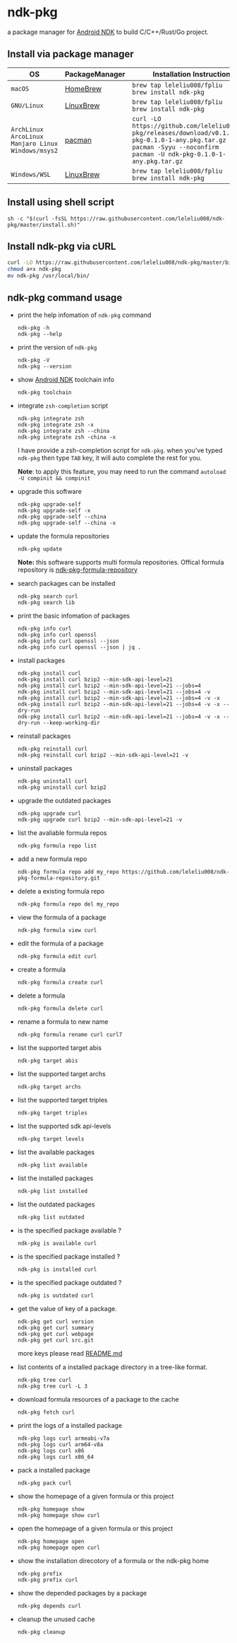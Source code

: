 # ndk-pkg
a package manager for [Android NDK](https://developer.android.google.cn/ndk) to build C/C++/Rust/Go project.

## Install via package manager

|OS|PackageManager|Installation Instructions|
|-|-|-|
|`macOS`|[HomeBrew](http://blog.fpliu.com/it/os/macOS/software/HomeBrew)|`brew tap leleliu008/fpliu`<br>`brew install ndk-pkg`|
|`GNU/Linux`|[LinuxBrew](http://blog.fpliu.com/it/software/LinuxBrew)|`brew tap leleliu008/fpliu`<br>`brew install ndk-pkg`|
|`ArchLinux`<br>`ArcoLinux`<br>`Manjaro Linux`<br>`Windows/msys2`|[pacman](http://blog.fpliu.com/it/software/pacman)|`curl -LO https://github.com/leleliu008/ndk-pkg/releases/download/v0.1.0/ndk-pkg-0.1.0-1-any.pkg.tar.gz`<br>`pacman -Syyu --noconfirm`<br>`pacman -U ndk-pkg-0.1.0-1-any.pkg.tar.gz`|
|`Windows/WSL`|[LinuxBrew](http://blog.fpliu.com/it/software/LinuxBrew)|`brew tap leleliu008/fpliu`<br>`brew install ndk-pkg`|

## Install using shell script
```
sh -c "$(curl -fsSL https://raw.githubusercontent.com/leleliu008/ndk-pkg/master/install.sh)"
```

## Install ndk-pkg via cURL
```bash
curl -LO https://raw.githubusercontent.com/leleliu008/ndk-pkg/master/bin/ndk-pkg
chmod a+x ndk-pkg
mv ndk-pkg /usr/local/bin/
```

## ndk-pkg command usage
*   print the help infomation of `ndk-pkg` command
        
        ndk-pkg -h
        ndk-pkg --help
        
*   print the version of `ndk-pkg`
        
        ndk-pkg -V
        ndk-pkg --version
        
*   show [Android NDK](https://developer.android.google.cn/ndk) toolchain info

        ndk-pkg toolchain

*   integrate `zsh-completion` script

        ndk-pkg integrate zsh
        ndk-pkg integrate zsh -x
        ndk-pkg integrate zsh --china
        ndk-pkg integrate zsh -china -x
        
    I have provide a zsh-completion script for `ndk-pkg`. when you've typed `ndk-pkg` then type `TAB` key, it will auto complete the rest for you.

    **Note**: to apply this feature, you may need to run the command `autoload -U compinit && compinit`


*   upgrade this software

        ndk-pkg upgrade-self
        ndk-pkg upgrade-self -x
        ndk-pkg upgrade-self --china
        ndk-pkg upgrade-self --china -x

*   update the formula repositories

        ndk-pkg update
        
    **Note:** this software supports multi formula repositories. Offical formula repository is [ndk-pkg-formula-repository](https://github.com/leleliu008/ndk-pkg-formula-repository)

*   search packages can be installed
        
        ndk-pkg search curl
        ndk-pkg search lib
        
*   print the basic infomation of packages
        
        ndk-pkg info curl
        ndk-pkg info curl openssl
        ndk-pkg info curl openssl --json
        ndk-pkg info curl openssl --json | jq .
        
*   install packages
        
        ndk-pkg install curl
        ndk-pkg install curl bzip2 --min-sdk-api-level=21
        ndk-pkg install curl bzip2 --min-sdk-api-level=21 --jobs=4
        ndk-pkg install curl bzip2 --min-sdk-api-level=21 --jobs=4 -v
        ndk-pkg install curl bzip2 --min-sdk-api-level=21 --jobs=4 -v -x
        ndk-pkg install curl bzip2 --min-sdk-api-level=21 --jobs=4 -v -x --dry-run
        ndk-pkg install curl bzip2 --min-sdk-api-level=21 --jobs=4 -v -x --dry-run --keep-working-dir
        
*   reinstall packages
        
        ndk-pkg reinstall curl
        ndk-pkg reinstall curl bzip2 --min-sdk-api-level=21 -v
        
*   uninstall packages

        ndk-pkg uninstall curl
        ndk-pkg uninstall curl bzip2
        
*   upgrade the outdated packages

        ndk-pkg upgrade curl
        ndk-pkg upgrade curl bzip2 --min-sdk-api-level=21 -v
        
*   list the avaliable formula repos

        ndk-pkg formula repo list

*   add a new formula repo

        ndk-pkg formula repo add my_repo https://github.com/leleliu008/ndk-pkg-formula-repository.git

*   delete a existing formula repo

        ndk-pkg formula repo del my_repo

*   view the formula of a package
        
        ndk-pkg formula view curl
        
*   edit the formula of a package
        
        ndk-pkg formula edit curl
        
*   create a formula
        
        ndk-pkg formula create curl
        
*   delete a formula
        
        ndk-pkg formula delete curl
        
*   rename a formula to new name
        
        ndk-pkg formula rename curl curl7
        
*   list the supported target abis
        
        ndk-pkg target abis

*   list the supported target archs
        
        ndk-pkg target archs

*   list the supported target triples
        
        ndk-pkg target triples

*   list the supported sdk api-levels
        
        ndk-pkg target levels
        
*   list the available packages
        
        ndk-pkg list available
        
*   list the installed packages
        
        ndk-pkg list installed
        
*   list the outdated packages
        
        ndk-pkg list outdated
        
*   is the specified package available ?
        
        ndk-pkg is available curl
        
*   is the specified package installed ?
        
        ndk-pkg is installed curl
        
*   is the specified package outdated ?
        
        ndk-pkg is outdated curl
        
*   get the value of key of a package.

        ndk-pkg get curl version
        ndk-pkg get curl summary
        ndk-pkg get curl webpage
        ndk-pkg get curl src.git

    more keys please read [README.md](https://github.com/leleliu008/ndk-pkg-formula-repository/blob/master/README.md)

*   list contents of a installed package directory in a tree-like format.
        
        ndk-pkg tree curl
        ndk-pkg tree curl -L 3
        
*   download formula resources of a package to the cache
        
        ndk-pkg fetch curl
        
*   print the logs of a installed package
        
        ndk-pkg logs curl armeabi-v7a
        ndk-pkg logs curl arm64-v8a
        ndk-pkg logs curl x86
        ndk-pkg logs curl x86_64
        
*   pack a installed package
        
        ndk-pkg pack curl
        
*   show the homepage of a given formula or this project
        
        ndk-pkg homepage show
        ndk-pkg homepage show curl
        
*   open the homepage of a given formula or this project
        
        ndk-pkg homepage open
        ndk-pkg homepage open curl
        
*   show the installation direcotory of a formula or the ndk-pkg home
        
        ndk-pkg prefix
        ndk-pkg prefix curl
        
*   show the depended packages by a package
        
        ndk-pkg depends curl
        
*   cleanup the unused cache
        
        ndk-pkg cleanup
        
